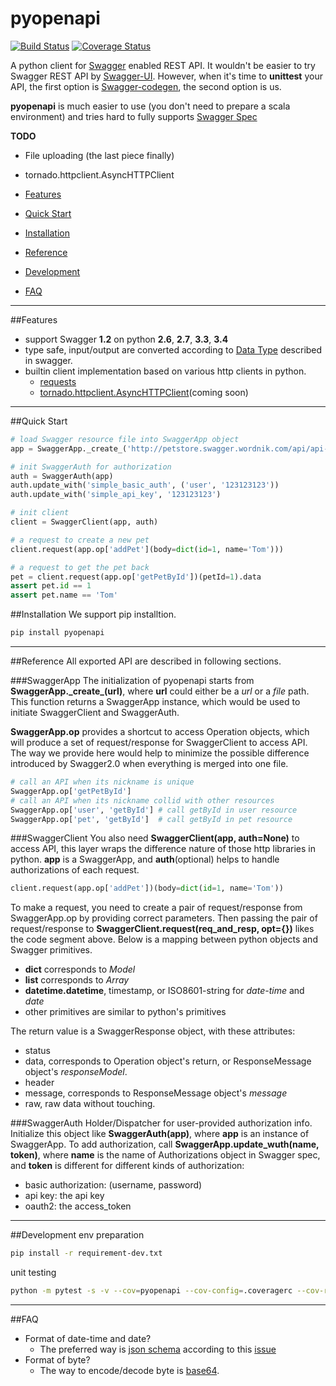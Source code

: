 pyopenapi
=========

[![Build Status](https://travis-ci.org/AntXlab/pyopenapi.svg?branch=master)](https://travis-ci.org/AntXlab/pyopenapi)
[![Coverage Status](https://coveralls.io/repos/AntXlab/pyopenapi/badge.png?branch=master)](https://coveralls.io/r/AntXlab/pyopenapi?branch=master)

A python client for [Swagger](https://helloreverb.com/developers/swagger) enabled REST API. It wouldn't be easier to
try Swagger REST API by [Swagger-UI](https://github.com/wordnik/swagger-ui). However, when it's time to **unittest**
your API, the first option is [Swagger-codegen](https://github.com/wordnik/swagger-codegen), the second option is us.

**pyopenapi** is much easier to use (you don't need to prepare a scala environment) and tries hard to fully supports
[Swagger Spec](https://helloreverb.com/developers/swagger)

**TODO**
- File uploading (the last piece finally)
- tornado.httpclient.AsyncHTTPClient

- [Features](https://github.com/AntXlab/pyopenapi/blob/master/README.md#features)
- [Quick Start](https://github.com/AntXlab/pyopenapi/blob/master/README.md#quick-start)
- [Installation](https://github.com/AntXlab/pyopenapi/blob/master/README.md#installation)
- [Reference](https://github.com/AntXlab/pyopenapi/blob/master/README.md#reference)
- [Development](https://github.com/AntXlab/pyopenapi/blob/master/README.md#development)
- [FAQ](https://github.com/AntXlab/pyopenapi/blob/master/README.md#faq)

---------

##Features
- support Swagger **1.2** on python **2.6**, **2.7**, **3.3**, **3.4**
- type safe, input/output are converted according to [Data Type](https://github.com/wordnik/swagger-spec/blob/master/versions/1.2.md#43-data-types) described in swagger.
- builtin client implementation based on various http clients in python.
  - [requests](https://github.com/kennethreitz/requests)
  - [tornado.httpclient.AsyncHTTPClient](http://tornado.readthedocs.org/en/latest/httpclient.html)(coming soon)

---------

##Quick Start
```python
# load Swagger resource file into SwaggerApp object
app = SwaggerApp._create_('http://petstore.swagger.wordnik.com/api/api-docs')

# init SwaggerAuth for authorization
auth = SwaggerAuth(app)
auth.update_with('simple_basic_auth', ('user', '123123123'))
auth.update_with('simple_api_key', '123123123')

# init client
client = SwaggerClient(app, auth)

# a request to create a new pet
client.request(app.op['addPet'](body=dict(id=1, name='Tom')))

# a request to get the pet back
pet = client.request(app.op['getPetById'])(petId=1).data
assert pet.id == 1
assert pet.name == 'Tom'
```
##Installation
We support pip installtion.
```bash
pip install pyopenapi
```
---------
##Reference
All exported API are described in following sections.

###SwaggerApp
The initialization of pyopenapi starts from **SwaggerApp.\_create_(url)**, where **url** could either be a _url_ or a _file_ path. This function returns a SwaggerApp instance, which would be used to initiate SwaggerClient and SwaggerAuth.

**SwaggerApp.op** provides a shortcut to access Operation objects, which will produce a set of request/response for SwaggerClient to access API. The way we provide here would help to minimize the possible difference introduced by Swagger2.0 when everything is merged into one file.
```python
# call an API when its nickname is unique
SwaggerApp.op['getPetById']
# call an API when its nickname collid with other resources
SwaggerApp.op['user', 'getById'] # call getById in user resource
SwaggerApp.op['pet', 'getById']  # call getById in pet resource
```
###SwaggerClient
You also need **SwaggerClient(app, auth=None)** to access API, this layer wraps the difference nature of those http libraries in python. **app** is a SwaggerApp, and **auth**(optional) helps to handle authorizations of each request.

```python
client.request(app.op['addPet'])(body=dict(id=1, name='Tom'))
```
To make a request, you need to create a pair of request/response from SwaggerApp.op by providing correct parameters. Then passing the pair of request/response to **SwaggerClient.request(req_and_resp, opt={})** likes the code segment above. Below is a mapping between python objects and Swagger primitives.
- **dict** corresponds to _Model_
- **list** corresponds to _Array_
- **datetime.datetime**, timestamp, or ISO8601-string for _date-time_ and _date_
- other primitives are similar to python's primitives

The return value is a SwaggerResponse object, with these attributes:
- status
- data, corresponds to Operation object's return, or ResponseMessage object's _responseModel_.
- header
- message, corresponds to ResponseMessage object's _message_
- raw, raw data without touching.

###SwaggerAuth
Holder/Dispatcher for user-provided authorization info. Initialize this object like **SwaggerAuth(app)**, where **app** is an instance of SwaggerApp. To add authorization, call **SwaggerApp.update\_wuth(name, token)**, where **name** is the name of Authorizations object in Swagger spec, and **token** is different for different kinds of authorization:
- basic authorization: (username, password)
- api key: the api key
- oauth2: the access\_token

---------

##Development
env preparation
```bash
pip install -r requirement-dev.txt
```

unit testing
```bash
python -m pytest -s -v --cov=pyopenapi --cov-config=.coveragerc --cov-report=html pyopenapi/tests
```

---------

##FAQ
- Format of date-time and date?
  - The preferred way is [json schema](http://xml2rfc.ietf.org/public/rfc/html/rfc3339.html#anchor14) according to this [issue](https://github.com/wordnik/swagger-spec/issues/95)
- Format of byte?
  - The way to encode/decode byte is [base64](https://github.com/wordnik/swagger-spec/issues/50).
